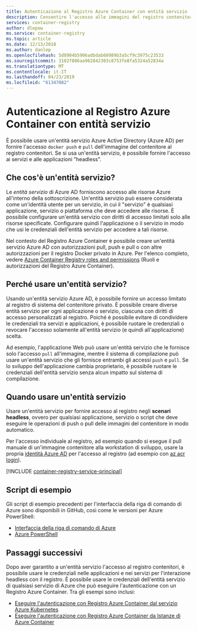 ```yaml
---
title: Autenticazione al Registro Azure Container con entità servizio
description: Consentire l'accesso alle immagini del registro contenitori privato usando un'entità servizio Azure Active Directory.
services: container-registry
author: dlepow
ms.service: container-registry
ms.topic: article
ms.date: 12/13/2018
ms.author: danlep
ms.openlocfilehash: 5d8904b5906adbdab68989b3a5cf9c3975c23533
ms.sourcegitcommit: 3102f886aa962842303c8753fe8fa5324a52834a
ms.translationtype: MT
ms.contentlocale: it-IT
ms.lasthandoff: 04/23/2019
ms.locfileid: "61347082"
---
```

# <a name="azure-container-registry-authentication-with-service-principals"></a>Autenticazione al Registro Azure Container con entità servizio

È possibile usare un'entità servizio Azure Active Directory (Azure AD) per fornire l'accesso `docker push` e `pull` dell'immagine del contenitore al registro contenitori. Se si usa un'entità servizio, è possibile fornire l'accesso ai servizi e alle applicazioni "headless".

## <a name="what-is-a-service-principal"></a>Che cos'è un'entità servizio?

Le *entità servizio* di Azure AD forniscono accesso alle risorse Azure all'interno della sottoscrizione. Un'entità servizio può essere considerata come un'identità utente per un servizio, in cui il "servizio" è qualsiasi applicazione, servizio o piattaforma che deve accedere alle risorse. È possibile configurare un'entità servizio con diritti di accesso limitati solo alle risorse specificate. Configurare quindi l'applicazione o il servizio in modo che usi le credenziali dell'entità servizio per accedere a tali risorse.

Nel contesto del Registro Azure Container è possibile creare un'entità servizio Azure AD con autorizzazioni pull, push e pull o con altre autorizzazioni per il registro Docker privato in Azure. Per l'elenco completo, vedere [Azure Container Registry roles and permissions](container-registry-roles.md) (Ruoli e autorizzazioni del Registro Azure Container).

## <a name="why-use-a-service-principal"></a>Perché usare un'entità servizio?

Usando un'entità servizio Azure AD, è possibile fornire un accesso limitato al registro di sistema del contenitore privato. È possibile creare diverse entità servizio per ogni applicazione o servizio, ciascuna con diritti di accesso personalizzati al registro. Poiché è possibile evitare di condividere le credenziali tra servizi e applicazioni, è possibile ruotare le credenziali o revocare l'accesso solamente all'entità servizio (e quindi all'applicazione) scelta.

Ad esempio, l'applicazione Web può usare un'entità servizio che le fornisce solo l'accesso `pull` all'immagine, mentre il sistema di compilazione può usare un'entità servizio che gli fornisce entrambi gli accessi `push` e `pull`. Se lo sviluppo dell'applicazione cambia proprietario, è possibile ruotare le credenziali dell'entità servizio senza alcun impatto sul sistema di compilazione.

## <a name="when-to-use-a-service-principal"></a>Quando usare un'entità servizio

Usare un'entità servizio per fornire accesso al registro negli **scenari headless**, ovvero per qualsiasi applicazione, servizio o script che deve eseguire le operazioni di push o pull delle immagini del contenitore in modo automatico.

Per l'accesso individuale al registro, ad esempio quando si esegue il pull manuale di un'immagine contenitore alla workstation di sviluppo, usare la propria [identità Azure AD](container-registry-authentication.md#individual-login-with-azure-ad) per l'accesso al registro (ad esempio con [az acr login][az-acr-login]).

[!INCLUDE [container-registry-service-principal](../../includes/container-registry-service-principal.md)]

## <a name="sample-scripts"></a>Script di esempio

Gli script di esempio precedenti per l'interfaccia della riga di comando di Azure sono disponibili in GitHub, così come le versioni per Azure PowerShell:

* [Interfaccia della riga di comando di Azure][acr-scripts-cli]
* [Azure PowerShell][acr-scripts-psh]

## <a name="next-steps"></a>Passaggi successivi

Dopo aver garantito a un'entità servizio l'accesso al registro contenitori, è possibile usare le credenziali nelle applicazioni e nei servizi per l'interazione headless con il registro. È possibile usare le credenziali dell'entità servizio di qualsiasi servizio di Azure che può eseguire l'autenticazione con un Registro Azure Container. Tra gli esempi sono inclusi:

* [Eseguire l'autenticazione con Registro Azure Container dal servizio Azure Kubernetes](container-registry-auth-aks.md)
* [Eseguire l'autenticazione con Registro Azure Container da Istanze di Azure Container](container-registry-auth-aci.md)

<!-- LINKS - External -->
[acr-scripts-cli]: https://github.com/Azure/azure-docs-cli-python-samples/tree/master/container-registry
[acr-scripts-psh]: https://github.com/Azure/azure-docs-powershell-samples/tree/master/container-registry

<!-- LINKS - Internal -->
[az-acr-login]: /cli/azure/acr#az-acr-login
